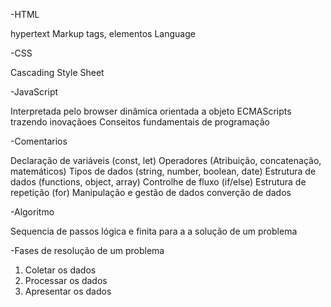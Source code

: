 -HTML

hypertext
Markup
tags, elementos
Language

-CSS

Cascading Style Sheet

-JavaScript

Interpretada pelo browser
dinâmica
orientada a objeto
ECMAScripts trazendo inovaçãoes
Conseitos fundamentais de programação

-Comentarios

Declaração de variáveis (const, let)
Operadores (Atribuição, concatenação, matemáticos)
Tipos de dados (string, number, boolean, date)
Estrutura de dados (functions, object, array)
Controlhe de fluxo (if/else)
Estrutura de repetição (for)
Manipulação e gestão de dados
converção de dados

-Algoritmo

Sequencia de passos lógica e finita para a a solução de um problema

-Fases de resolução de um problema
01. Coletar os dados 
02. Processar os dados 
03. Apresentar os dados
